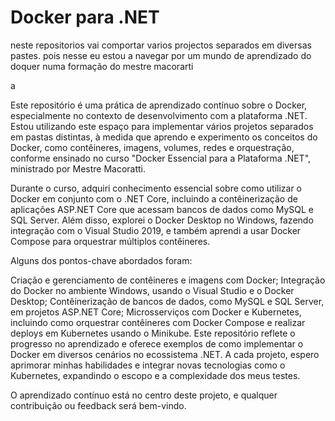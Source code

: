 # Docker para .NET

neste repositorios vai comportar varios projectos separados em diversas pastes. pois nesse eu estou a navegar por um mundo de aprendizado do doquer numa formação do mestre macorarti 

a

Este repositório é uma prática de aprendizado contínuo sobre o Docker, especialmente no contexto de desenvolvimento com a plataforma .NET. Estou utilizando este espaço para implementar vários projetos separados em pastas distintas, à medida que aprendo e experimento os conceitos do Docker, como contêineres, imagens, volumes, redes e orquestração, conforme ensinado no curso "Docker Essencial para a Plataforma .NET", ministrado por Mestre Macoratti.

Durante o curso, adquiri conhecimento essencial sobre como utilizar o Docker em conjunto com o .NET Core, incluindo a contêinerização de aplicações ASP.NET Core que acessam bancos de dados como MySQL e SQL Server. Além disso, explorei o Docker Desktop no Windows, fazendo integração com o Visual Studio 2019, e também aprendi a usar Docker Compose para orquestrar múltiplos contêineres.

Alguns dos pontos-chave abordados foram:

Criação e gerenciamento de contêineres e imagens com Docker;
Integração do Docker no ambiente Windows, usando o Visual Studio e o Docker Desktop;
Contêinerização de bancos de dados, como MySQL e SQL Server, em projetos ASP.NET Core;
Microsserviços com Docker e Kubernetes, incluindo como orquestrar contêineres com Docker Compose e realizar deploys em Kubernetes usando o Minikube.
Este repositório reflete o progresso no aprendizado e oferece exemplos de como implementar o Docker em diversos cenários no ecossistema .NET. A cada projeto, espero aprimorar minhas habilidades e integrar novas tecnologias como o Kubernetes, expandindo o escopo e a complexidade dos meus testes.

O aprendizado contínuo está no centro deste projeto, e qualquer contribuição ou feedback será bem-vindo.
